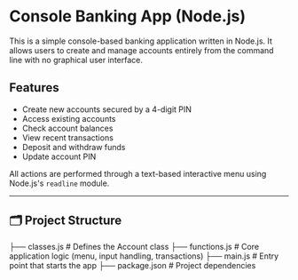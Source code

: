 # Console Banking App (Node.js)

This is a simple console-based banking application written in Node.js. It allows users to create and manage accounts entirely from the command line with no graphical user interface.

## Features

- Create new accounts secured by a 4-digit PIN
- Access existing accounts
- Check account balances
- View recent transactions
- Deposit and withdraw funds
- Update account PIN

All actions are performed through a text-based interactive menu using Node.js's `readline` module.

---

## 🗂️ Project Structure
├── classes.js # Defines the Account class
├── functions.js # Core application logic (menu, input handling, transactions)
├── main.js # Entry point that starts the app
├── package.json # Project dependencies
